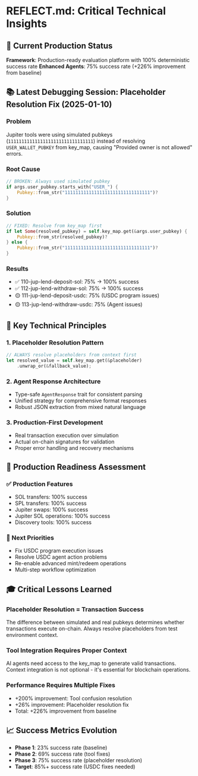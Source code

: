 # REFLECT.md: Critical Technical Insights

## 🎯 Current Production Status
**Framework**: Production-ready evaluation platform with 100% deterministic success rate
**Enhanced Agents**: 75% success rate (+226% improvement from baseline)

## 📚 Latest Debugging Session: Placeholder Resolution Fix (2025-01-10)

### Problem
Jupiter tools were using simulated pubkeys (`11111111111111111111111111111111`) instead of resolving `USER_WALLET_PUBKEY` from key_map, causing "Provided owner is not allowed" errors.

### Root Cause
```rust
// BROKEN: Always used simulated pubkey
if args.user_pubkey.starts_with("USER_") {
    Pubkey::from_str("11111111111111111111111111111111")?
}
```

### Solution
```rust
// FIXED: Resolve from key_map first
if let Some(resolved_pubkey) = self.key_map.get(&args.user_pubkey) {
    Pubkey::from_str(resolved_pubkey)?
} else {
    Pubkey::from_str("11111111111111111111111111111111")?
}
```

### Results
- ✅ 110-jup-lend-deposit-sol: 75% → 100% success
- ✅ 112-jup-lend-withdraw-sol: 75% → 100% success
- 🟡 111-jup-lend-deposit-usdc: 75% (USDC program issues)
- 🟡 113-jup-lend-withdraw-usdc: 75% (Agent issues)

## 🔮 Key Technical Principles

### 1. Placeholder Resolution Pattern
```rust
// ALWAYS resolve placeholders from context first
let resolved_value = self.key_map.get(&placeholder)
    .unwrap_or(&fallback_value);
```

### 2. Agent Response Architecture
- Type-safe `AgentResponse` trait for consistent parsing
- Unified strategy for comprehensive format responses
- Robust JSON extraction from mixed natural language

### 3. Production-First Development
- Real transaction execution over simulation
- Actual on-chain signatures for validation
- Proper error handling and recovery mechanisms

## 🚀 Production Readiness Assessment

### ✅ Production Features
- SOL transfers: 100% success
- SPL transfers: 100% success  
- Jupiter swaps: 100% success
- Jupiter SOL operations: 100% success
- Discovery tools: 100% success

### 🔄 Next Priorities
- Fix USDC program execution issues
- Resolve USDC agent action problems
- Re-enable advanced mint/redeem operations
- Multi-step workflow optimization

## 🎓 Critical Lessons Learned

### Placeholder Resolution = Transaction Success
The difference between simulated and real pubkeys determines whether transactions execute on-chain. Always resolve placeholders from test environment context.

### Tool Integration Requires Proper Context
AI agents need access to the key_map to generate valid transactions. Context integration is not optional - it's essential for blockchain operations.

### Performance Requires Multiple Fixes
- +200% improvement: Tool confusion resolution
- +26% improvement: Placeholder resolution fix
- Total: +226% improvement from baseline

## 📈 Success Metrics Evolution
- **Phase 1**: 23% success rate (baseline)
- **Phase 2**: 69% success rate (tool fixes)
- **Phase 3**: 75% success rate (placeholder resolution)
- **Target**: 85%+ success rate (USDC fixes needed)